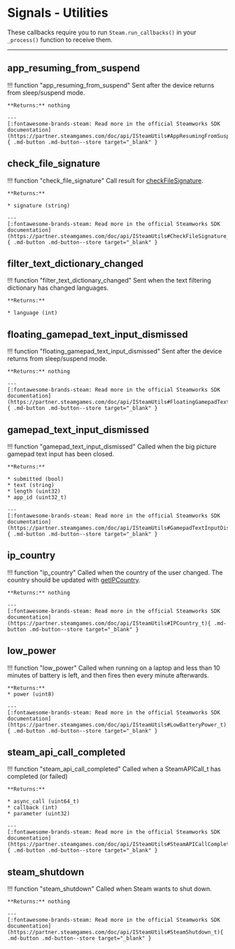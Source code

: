 # Signals - Utilities

These callbacks require you to run ```Steam.run_callbacks()``` in your ```_process()``` function to receive them.

---

## app_resuming_from_suspend

!!! function "app_resuming_from_suspend"
	Sent after the device returns from sleep/suspend mode.

	**Returns:** nothing

	---
	[:fontawesome-brands-steam: Read more in the official Steamworks SDK documentation](https://partner.steamgames.com/doc/api/ISteamUtils#AppResumingFromSuspend_t){ .md-button .md-button--store target="_blank" }

## check_file_signature

!!! function "check_file_signature"
	Call result for [checkFileSignature](/functions/utils/#checkfilesignature).
	
	**Returns:**

	* signature (string)

	---
	[:fontawesome-brands-steam: Read more in the official Steamworks SDK documentation](https://partner.steamgames.com/doc/api/ISteamUtils#CheckFileSignature_t){ .md-button .md-button--store target="_blank" }

## filter_text_dictionary_changed

!!! function "filter_text_dictionary_changed"
	Sent when the text filtering dictionary has changed languages.

	**Returns:**

	* language (int)

	

## floating_gamepad_text_input_dismissed

!!! function "floating_gamepad_text_input_dismissed"
	Sent after the device returns from sleep/suspend mode.

	**Returns:** nothing

	---
	[:fontawesome-brands-steam: Read more in the official Steamworks SDK documentation](https://partner.steamgames.com/doc/api/ISteamUtils#FloatingGamepadTextInputDismissed_t){ .md-button .md-button--store target="_blank" }

## gamepad_text_input_dismissed

!!! function "gamepad_text_input_dismissed"
	Called when the big picture gamepad text input has been closed.

	**Returns:**

	* submitted (bool)
	* text (string)
	* length (uint32)
	* app_id (uint32_t)

	---
	[:fontawesome-brands-steam: Read more in the official Steamworks SDK documentation](https://partner.steamgames.com/doc/api/ISteamUtils#GamepadTextInputDismissed_t){ .md-button .md-button--store target="_blank" }

## ip_country

!!! function "ip_country"
	Called when the country of the user changed. The country should be updated with [getIPCountry](/functions/utils/#getipcountry).

	**Returns:** nothing

	---
	[:fontawesome-brands-steam: Read more in the official Steamworks SDK documentation](https://partner.steamgames.com/doc/api/ISteamUtils#IPCountry_t){ .md-button .md-button--store target="_blank" }

## low_power

!!! function "low_power"
	Called when running on a laptop and less than 10 minutes of battery is left, and then fires then every minute afterwards.

	**Returns:**
	* power (uint8)

	---
	[:fontawesome-brands-steam: Read more in the official Steamworks SDK documentation](https://partner.steamgames.com/doc/api/ISteamUtils#LowBatteryPower_t){ .md-button .md-button--store target="_blank" }


## steam_api_call_completed

!!! function "steam_api_call_completed"
	Called when a SteamAPICall_t has completed (or failed)

	**Returns:**

	* async_call (uint64_t)
	* callback (int)
	* parameter (uint32)

	---
	[:fontawesome-brands-steam: Read more in the official Steamworks SDK documentation](https://partner.steamgames.com/doc/api/ISteamUtils#SteamAPICallCompleted_t){ .md-button .md-button--store target="_blank" }

## steam_shutdown

!!! function "steam_shutdown"
	Called when Steam wants to shut down.

	**Returns:** nothing

	---
	[:fontawesome-brands-steam: Read more in the official Steamworks SDK documentation](https://partner.steamgames.com/doc/api/ISteamUtils#SteamShutdown_t){ .md-button .md-button--store target="_blank" }